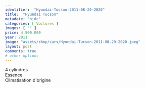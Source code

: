 ```yaml
---
identifier:  "Hyundai-Tucson-2011-08-20-2020"
title:  "Hyundai Tucson"
metadate: "hide"
categories: [ Voitures ]
images: [ "" ]
price: 4.500.000
year: 2011
image: "assets/shop/cars/Hyundai-Tucson-2011-08-20-2020.jpeg"
layout: post
comments: true
# other options
---
```


4 cylindres <br>
Essence <br>
Climatisation d'origine <br>
